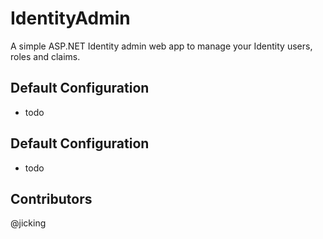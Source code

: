 # IdentityAdmin
A simple ASP.NET Identity admin web app to manage your Identity users, roles and claims.

## Default Configuration
- todo

## Default Configuration
- todo

## Contributors
@jicking
